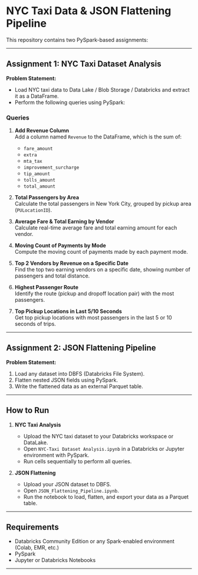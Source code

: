 # NYC Taxi Data & JSON Flattening Pipeline

This repository contains two PySpark-based assignments:

---

## Assignment 1: NYC Taxi Dataset Analysis

**Problem Statement:**

- Load NYC taxi data to Data Lake / Blob Storage / Databricks and extract it as a DataFrame.
- Perform the following queries using PySpark:

### Queries

1. **Add Revenue Column**  
   Add a column named `Revenue` to the DataFrame, which is the sum of:
   - `fare_amount`
   - `extra`
   - `mta_tax`
   - `improvement_surcharge`
   - `tip_amount`
   - `tolls_amount`
   - `total_amount`

2. **Total Passengers by Area**  
   Calculate the total passengers in New York City, grouped by pickup area (`PULocationID`).

3. **Average Fare & Total Earning by Vendor**  
   Calculate real-time average fare and total earning amount for each vendor.

4. **Moving Count of Payments by Mode**  
   Compute the moving count of payments made by each payment mode.

5. **Top 2 Vendors by Revenue on a Specific Date**  
   Find the top two earning vendors on a specific date, showing number of passengers and total distance.

6. **Highest Passenger Route**  
   Identify the route (pickup and dropoff location pair) with the most passengers.

7. **Top Pickup Locations in Last 5/10 Seconds**  
   Get top pickup locations with most passengers in the last 5 or 10 seconds of trips.

---

## Assignment 2: JSON Flattening Pipeline

**Problem Statement:**

1. Load any dataset into DBFS (Databricks File System).
2. Flatten nested JSON fields using PySpark.
3. Write the flattened data as an external Parquet table.

---

## How to Run

1. **NYC Taxi Analysis**
   - Upload the NYC taxi dataset to your Databricks workspace or DataLake.
   - Open `NYC-Taxi Dataset Analysis.ipynb` in a Databricks or Jupyter environment with PySpark.
   - Run cells sequentially to perform all queries.

2. **JSON Flattening**
   - Upload your JSON dataset to DBFS.
   - Open `JSON_Flattening_Pipeline.ipynb`.
   - Run the notebook to load, flatten, and export your data as a Parquet table.

---

## Requirements

- Databricks Community Edition or any Spark-enabled environment (Colab, EMR, etc.)
- PySpark
- Jupyter or Databricks Notebooks

---

